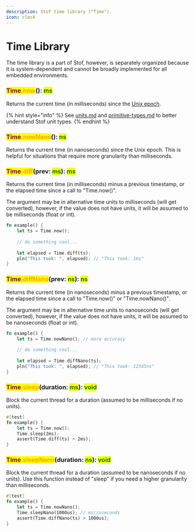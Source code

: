 ```yaml
---
description: Stof time library ("Time").
icon: clock
---
```


# Time Library

The time library is a part of Stof, however, is separately organized because it is system-dependent and cannot be broadly implemented for all embedded environments.

### <mark style="color:purple;">Time</mark><mark style="color:orange;">.now</mark>(): <mark style="color:green;">ms</mark>

Returns the current time (in milliseconds) since the [Unix epoch](https://en.wikipedia.org/wiki/Unix_time).

{% hint style="info" %}
See [units.md](../../../common-concepts/units.md "mention") and [primitive-types.md](../../../common-concepts/primitive-types.md "mention") to better understand Stof unit types.
{% endhint %}

### <mark style="color:purple;">Time</mark><mark style="color:orange;">.nowNano</mark>(): <mark style="color:green;">ns</mark>

Returns the current time (in nanoseconds) since the Unix epoch. This is helpful for situations that require more granularity than milliseconds.

### <mark style="color:purple;">Time</mark><mark style="color:orange;">.diff</mark>(prev: <mark style="color:green;">ms</mark>): <mark style="color:green;">ms</mark>

Returns the current time (in milliseconds) minus a previous timestamp, or the elapsed time since a call to "Time.now()".

The argument may be in alternative time units to milliseconds (will get converted), however, if the value does not have units, it will be assumed to be milliseconds (float or int).

```rust
fn example() {
    let ts = Time.now();
    
    // do something cool...
    
    let elapsed = Time.diff(ts);
    pln("This took: ", elapsed); // "This took: 1ms"
}
```

### <mark style="color:purple;">Time</mark><mark style="color:orange;">.diffNano</mark>(prev: <mark style="color:green;">ns</mark>): <mark style="color:green;">ns</mark>

Returns the current time (in nanoseconds) minus a previous timestamp, or the elapsed time since a call to "Time.now()" or "Time.nowNano()".

The argument may be in alternative time units to nanoseconds (will get converted), however, if the value does not have units, it will be assumed to be nanoseconds (float or int).

```rust
fn example() {
    let ts = Time.nowNano(); // more accuracy
    
    // do something cool...
    
    let elapsed = Time.diffNano(ts);
    pln("This took: ", elapsed); // "This took: 12345ns"
}
```

### <mark style="color:purple;">Time</mark><mark style="color:orange;">.sleep</mark>(duration: <mark style="color:green;">ms</mark>): <mark style="color:green;">void</mark>

Block the current thread for a duration (assumed to be milliseconds if no units).

```rust
#[test]
fn example() {
    let ts = Time.now();
    Time.sleep(2ms);
    assert(Time.diff(ts) > 2ms);
}
```

### <mark style="color:purple;">Time</mark><mark style="color:orange;">.sleepNano</mark>(duration: <mark style="color:green;">ns</mark>): <mark style="color:green;">void</mark>

Block the current thread for a duration (assumed to be nanoseconds if no units). Use this function instead of "sleep" if you need a higher granularity than milliseconds.

```rust
#[test]
fn example() {
    let ts = Time.nowNano();
    Time.sleepNano(1000us); // microseconds
    assert(Time.diffNano(ts) > 1000us);
}
```
